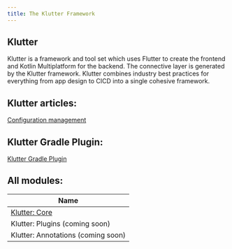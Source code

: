 ```yaml
---
title: The Klutter Framework
---
```


## Klutter
Klutter is a framework and tool set which uses Flutter to create the frontend
and Kotlin Multiplatform for the backend. The connective layer is generated
by the Klutter framework. Klutter combines industry best practices
for everything from app design to CICD into a single cohesive framework.

## Klutter articles:
[Configuration management](doc_configuration_management.md)

## Klutter Gradle Plugin:
[Klutter Gradle Plugin](https://github.com/buijs-dev/klutter/blob/main/README.md)

## All modules:

| Name |
|---|
| [Klutter: Core](dokka/core/index.md) |  |
| Klutter: Plugins (coming soon)|  |
| Klutter: Annotations (coming soon)|  |

